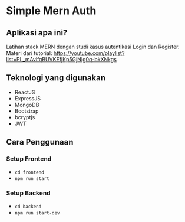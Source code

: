 # Simple Mern Auth
## Aplikasi apa ini?
Latihan stack MERN dengan studi kasus autentikasi Login dan Register. Materi dari tutorial: https://youtube.com/playlist?list=PL_mAvlfqBUVKEfjKp5GjNIg0q-bkXNkgs

## Teknologi yang digunakan
- ReactJS
- ExpressJS
- MongoDB
- Bootstrap
- bcryptjs
- JWT

## Cara Penggunaan
### Setup Frontend
- `cd frontend`
- `npm run start`

### Setup Backend
- `cd backend`
- `npm run start-dev`
